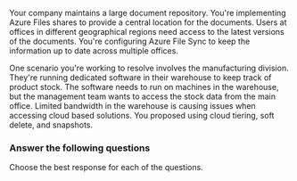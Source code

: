 
Your company maintains a large document repository. You're implementing Azure Files shares to provide a central location for the documents. Users at offices in different geographical regions need access to the latest versions of the documents. You're configuring Azure File Sync to keep the information up to date across multiple offices.

One scenario you're working to resolve involves the manufacturing division. They're running dedicated software in their warehouse to keep track of product stock. The software needs to run on machines in the warehouse, but the management team wants to access the stock data from the main office. Limited bandwidth in the warehouse is causing issues when accessing cloud based solutions. You proposed using cloud tiering, soft delete, and snapshots.

### Answer the following questions

Choose the best response for each of the questions. 